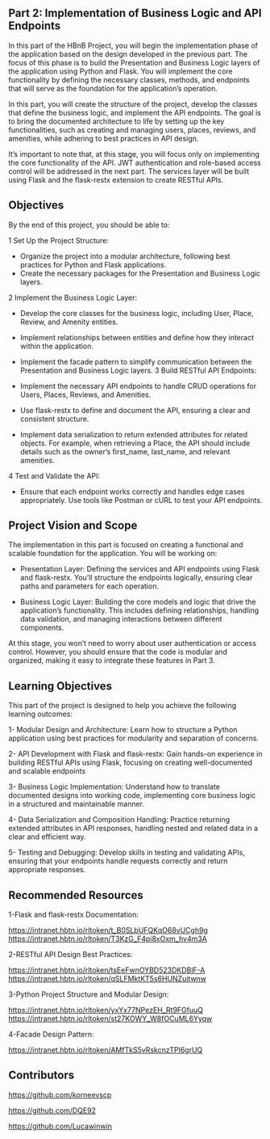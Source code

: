 ## Part 2: Implementation of Business Logic and API Endpoints
In this part of the HBnB Project, you will begin the implementation phase of the application based on the design developed in the previous part. The focus of this phase is to build the Presentation and Business Logic layers of the application using Python and Flask. You will implement the core functionality by defining the necessary classes, methods, and endpoints that will serve as the foundation for the application’s operation.

In this part, you will create the structure of the project, develop the classes that define the business logic, and implement the API endpoints. The goal is to bring the documented architecture to life by setting up the key functionalities, such as creating and managing users, places, reviews, and amenities, while adhering to best practices in API design.

It’s important to note that, at this stage, you will focus only on implementing the core functionality of the API. JWT authentication and role-based access control will be addressed in the next part. The services layer will be built using Flask and the flask-restx extension to create RESTful APIs.

## Objectives
By the end of this project, you should be able to:

1 Set Up the Project Structure:

- Organize the project into a modular architecture, following best practices for Python and Flask applications.
- Create the necessary packages for the Presentation and Business Logic layers.

2 Implement the Business Logic Layer:

- Develop the core classes for the business logic, including User, Place, Review, and Amenity entities.
- Implement relationships between entities and define how they interact within the application.
- Implement the facade pattern to simplify communication between the Presentation and  Business Logic layers.
3 Build RESTful API Endpoints:

- Implement the necessary API endpoints to handle CRUD operations for Users, Places, Reviews, and Amenities.
- Use flask-restx to define and document the API, ensuring a clear and consistent structure.
- Implement data serialization to return extended attributes for related objects. For example, when retrieving a Place, the API should include details such as the owner’s first_name, last_name, and relevant amenities.

4 Test and Validate the API:

- Ensure that each endpoint works correctly and handles edge cases appropriately.
Use tools like Postman or cURL to test your API endpoints.

## Project Vision and Scope
The implementation in this part is focused on creating a functional and scalable foundation for the application. You will be working on:

* Presentation Layer: Defining the services and API endpoints using Flask and flask-restx. You’ll structure the endpoints logically, ensuring clear paths and parameters for each operation.

* Business Logic Layer: Building the core models and logic that drive the application’s functionality. This includes defining relationships, handling data validation, and managing interactions between different components.

At this stage, you won’t need to worry about user authentication or access control. However, you should ensure that the code is modular and organized, making it easy to integrate these features in Part 3.
## Learning Objectives
This part of the project is designed to help you achieve the following learning outcomes:

1- Modular Design and Architecture: Learn how to structure a Python application using best practices for modularity and separation of concerns.

2- API Development with Flask and flask-restx: Gain hands-on experience in building RESTful APIs using Flask, focusing on creating well-documented and scalable endpoints

3- Business Logic Implementation: Understand how to translate documented designs into working code, implementing core business logic in a structured and maintainable manner.

4- Data Serialization and Composition Handling: Practice returning extended attributes in API responses, handling nested and related data in a clear and efficient way.

5- Testing and Debugging: Develop skills in testing and validating APIs, ensuring that your endpoints handle requests correctly and return appropriate responses.
## Recommended Resources
1-Flask and flask-restx Documentation:

https://intranet.hbtn.io/rltoken/t_B0SLbUFQKqO68vUCgh9g
https://intranet.hbtn.io/rltoken/T3KzG_F4pi8xOxm_hv4m3A

2-RESTful API Design Best Practices:

https://intranet.hbtn.io/rltoken/tsEeFwnOYBD523DKDBlF-A
https://intranet.hbtn.io/rltoken/qSLFMktKT5s6HUNZuitwnw

3-Python Project Structure and Modular Design:

https://intranet.hbtn.io/rltoken/yxYx77NPezEH_Rt9FGfuuQ
https://intranet.hbtn.io/rltoken/st27KOWY_W8fOCuML6Yyqw

4-Facade Design Pattern:

https://intranet.hbtn.io/rltoken/AMfTkS5vRskcnzTPI6grUQ
## Contributors
https://github.com/korneevscp

https://github.com/DQE92

https://github.com/Lucawinwin
